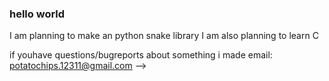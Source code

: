 ### hello world
I am planning to make an python snake library
I am also planning to learn C

if youhave questions/bugreports about something i made 
email: potatochips.12311@gmail.com
-->
